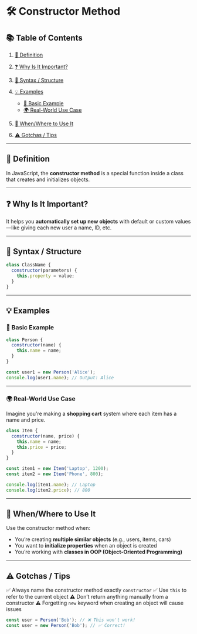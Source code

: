 # 🛠️ Constructor Method

## 📚 Table of Contents

1. [📖 Definition](#definition)
2. [❓ Why Is It Important?](#importance)
3. [🧱 Syntax / Structure](#syntax)
4. [💡 Examples](#examples)

   - [🔹 Basic Example](#basic-example)
   - [🌍 Real-World Use Case](#real-world-use-case)

5. [📌 When/Where to Use It](#when-to-use)
6. [⚠️ Gotchas / Tips](#tips)

---

## 📖 Definition

In JavaScript, the **constructor method** is a special function inside a class
that creates and initializes objects.

---

## ❓ Why Is It Important?

It helps you **automatically set up new objects** with default or custom
values—like giving each new user a name, ID, etc.

---

## 🧱 Syntax / Structure

```javascript
class ClassName {
  constructor(parameters) {
    this.property = value;
  }
}
```

---

## 💡 Examples

### 🔹 Basic Example

```javascript
class Person {
  constructor(name) {
    this.name = name;
  }
}

const user1 = new Person('Alice');
console.log(user1.name); // Output: Alice
```

---

### 🌍 Real-World Use Case

Imagine you're making a **shopping cart** system where each item has a name and
price.

```javascript
class Item {
  constructor(name, price) {
    this.name = name;
    this.price = price;
  }
}

const item1 = new Item('Laptop', 1200);
const item2 = new Item('Phone', 800);

console.log(item1.name); // Laptop
console.log(item2.price); // 800
```

---

## 📌 When/Where to Use It

Use the constructor method when:

- You’re creating **multiple similar objects** (e.g., users, items, cars)
- You want to **initialize properties** when an object is created
- You’re working with **classes in OOP (Object-Oriented Programming)**

---

## ⚠️ Gotchas / Tips

✅ Always name the constructor method exactly `constructor` ✅ Use `this` to
refer to the current object ⚠️ Don’t return anything manually from a constructor
⚠️ Forgetting `new` keyword when creating an object will cause issues

```javascript
const user = Person('Bob'); // ❌ This won't work!
const user = new Person('Bob'); // ✅ Correct!
```
